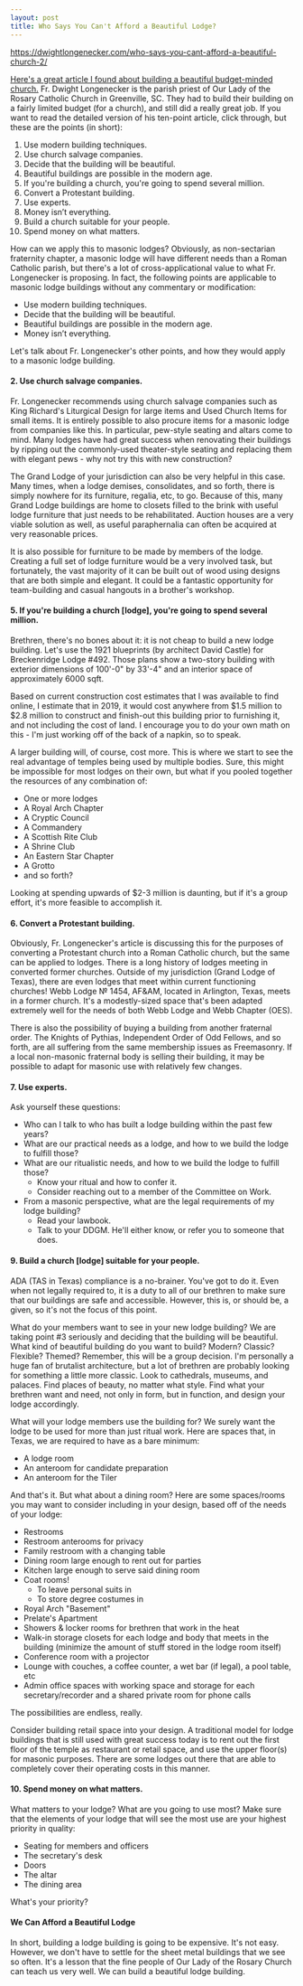 ```yaml
---
layout: post
title: Who Says You Can't Afford a Beautiful Lodge?
---
```


https://dwightlongenecker.com/who-says-you-cant-afford-a-beautiful-church-2/

[Here's a great article I found about building a beautiful budget-minded church.](https://dwightlongenecker.com/who-says-you-cant-afford-a-beautiful-church-2/) Fr. Dwight Longenecker is the parish priest of Our Lady of the Rosary Catholic Church in Greenville, SC. They had to build their building on a fairly limited budget (for a church), and still did a really great job. If you want to read the detailed version of his ten-point article, click through, but these are the points (in short):

1. Use modern building techniques.
2. Use church salvage companies.
3. Decide that the building will be beautiful.
4. Beautiful buildings are possible in the modern age.
5. If you're building a church, you're going to spend several million.
6. Convert a Protestant building.
7. Use experts.
8. Money isn’t everything.
9. Build a church suitable for your people.
10. Spend money on what matters.

How can we apply this to masonic lodges? Obviously, as non-sectarian fraternity chapter, a masonic lodge will have different needs than a Roman Catholic parish, but there's a lot of cross-applicational value to what Fr. Longenecker is proposing. In fact, the following points are applicable to masonic lodge buildings without any commentary or modification:

* Use modern building techniques.
* Decide that the building will be beautiful.
* Beautiful buildings are possible in the modern age.
* Money isn’t everything.

Let's talk about Fr. Longenecker's other points, and how they would apply to a masonic lodge building.

#### 2. Use church salvage companies.

Fr. Longenecker recommends using church salvage companies such as King Richard's Liturgical Design for large items and Used Church Items for small items. It is entirely possible to also procure items for a masonic lodge from companies like this. In particular, pew-style seating and altars come to mind. Many lodges have had great success when renovating their buildings by ripping out the commonly-used theater-style seating and replacing them with elegant pews - why not try this with new construction?

The Grand Lodge of your jurisdiction can also be very helpful in this case. Many times, when a lodge demises, consolidates, and so forth, there is simply nowhere for its furniture, regalia, etc, to go. Because of this, many Grand Lodge buildings are home to closets filled to the brink with useful lodge furniture that just needs to be rehabilitated. Auction houses are a very viable solution as well, as useful paraphernalia can often be acquired at very reasonable prices.

It is also possible for furniture to be made by members of the lodge. Creating a full set of lodge furniture would be a very involved task, but fortunately, the vast majority of it can be built out of wood using designs that are both simple and elegant. It could be a fantastic opportunity for team-building and casual hangouts in a brother's workshop.

#### 5. If you're building a church [lodge], you're going to spend several million.

Brethren, there's no bones about it: it is not cheap to build a new lodge building. Let's use the 1921 blueprints (by architect David Castle) for Breckenridge Lodge #492. Those plans show a two-story building with exterior dimensions of 100'-0" by 33'-4" and an interior space of approximately 6000 sqft.

Based on current construction cost estimates that I was available to find online, I estimate that in 2019, it would cost anywhere from $1.5 million to $2.8 million to construct and finish-out this building prior to furnishing it, and not including the cost of land. I encourage you to do your own math on this - I'm just working off of the back of a napkin, so to speak.

A larger building will, of course, cost more. This is where we start to see the real advantage of temples being used by multiple bodies. Sure, this might be impossible for most lodges on their own, but what if you pooled together the resources of any combination of:

* One or more lodges
* A Royal Arch Chapter
* A Cryptic Council
* A Commandery
* A Scottish Rite Club
* A Shrine Club
* An Eastern Star Chapter
* A Grotto
* and so forth?

Looking at spending upwards of $2-3 million is daunting, but if it's a group effort, it's more feasible to accomplish it.

#### 6. Convert a Protestant building.

Obviously, Fr. Longenecker's article is discussing this for the purposes of converting a Protestant church into a Roman Catholic church, but the same can be applied to lodges. There is a long history of lodges meeting in converted former churches. Outside of my jurisdiction (Grand Lodge of Texas), there are even lodges that meet within current functioning churches! Webb Lodge № 1454, AF&AM, located in Arlington, Texas, meets in a former church. It's a modestly-sized space that's been adapted extremely well for the needs of both Webb Lodge and Webb Chapter (OES). 

There is also the possibility of buying a building from another fraternal order. The Knights of Pythias, Independent Order of Odd Fellows, and so forth, are all suffering from the same membership issues as Freemasonry. If a local non-masonic fraternal body is selling their building, it may be possible to adapt for masonic use with relatively few changes.

#### 7. Use experts.

Ask yourself these questions:

* Who can I talk to who has built a lodge building within the past few years?
* What are our practical needs as a lodge, and how to we build the lodge to fulfill those?
* What are our ritualistic needs, and how to we build the lodge to fulfill those?
	* Know your ritual and how to confer it.
	* Consider reaching out to a member of the Committee on Work.
* From a masonic perspective, what are the legal requirements of my lodge building?
	* Read your lawbook.
	* Talk to your DDGM. He'll either know, or refer you to someone that does.

#### 9. Build a church [lodge] suitable for your people.

ADA (TAS in Texas) compliance is a no-brainer. You've got to do it. Even when not legally required to, it is a duty to all of our brethren to make sure that our buildings are safe and accessible. However, this is, or should be, a given, so it's not the focus of this point.

What do your members want to see in your new lodge building? We are taking point #3 seriously and deciding that the building will be beautiful. What kind of beautiful building do you want to build? Modern? Classic? Flexible? Themed? Remember, this will be a group decision. I'm personally a huge fan of brutalist architecture, but a lot of brethren are probably looking for something a little more classic. Look to cathedrals, museums, and palaces. Find places of beauty, no matter what style. Find what your brethren want and need, not only in form, but in function, and design your lodge accordingly. 

What will your lodge members use the building for? We surely want the lodge to be used for more than just ritual work. Here are spaces that, in Texas, we are required to have as a bare minimum:

* A lodge room
* An anteroom for candidate preparation
* An anteroom for the Tiler 

And that's it. But what about a dining room? Here are some spaces/rooms you may want to consider including in your design, based off of the needs of your lodge:

* Restrooms
* Restroom anterooms for privacy
* Family restroom with a changing table
* Dining room large enough to rent out for parties
* Kitchen large enough to serve said dining room
* Coat rooms!
	* To leave personal suits in
	* To store degree costumes in
* Royal Arch "Basement"
* Prelate's Apartment
* Showers & locker rooms for brethren that work in the heat
* Walk-in storage closets for each lodge and body that meets in the building (minimize the amount of stuff stored in the lodge room itself)
* Conference room with a projector
* Lounge with couches, a coffee counter, a wet bar (if legal), a pool table, etc
* Admin office spaces with working space and storage for each secretary/recorder and a shared private room for phone calls

The possibilities are endless, really.

Consider building retail space into your design. A traditional model for lodge buildings that is still used with great success today is to rent out the first floor of the temple as restaurant or retail space, and use the upper floor(s) for masonic purposes. There are some lodges out there that are able to completely cover their operating costs in this manner.

#### 10. Spend money on what matters.

What matters to your lodge? What are you going to use most? Make sure that the elements of your lodge that will see the most use are your highest priority in quality:

* Seating for members and officers
* The secretary's desk
* Doors
* The altar
* The dining area

What's your priority?

#### We Can Afford a Beautiful Lodge

In short, building a lodge building is going to be expensive. It's not easy. However, we don't have to settle for the sheet metal buildings that we see so often. It's a lesson that the fine people of Our Lady of the Rosary Church can teach us very well. We can build a beautiful lodge building.